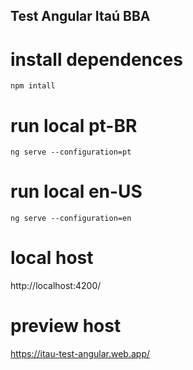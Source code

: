 ## Test Angular Itaú BBA ##

# install dependences

`npm intall`


# run local pt-BR

`ng serve --configuration=pt` 


# run local en-US

`ng serve --configuration=en`


# local host

http://localhost:4200/


# preview host

https://itau-test-angular.web.app/




